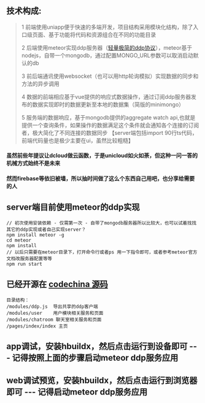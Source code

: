 ## 技术构成:

> 1 前端使用uniapp便于快速的多端开发，项目结构采用模块化结构，除了入口级页面、基于功能将代码和资源组合在不同的功能目录
> 
> 2 后端使用meteor实现ddp服务器（[轻量极简的ddp协议](https://github.com/meteor/meteor/blob/devel/packages/ddp/DDP.md)），meteor基于nodejs，自带一个mongodb，通过配置MONGO_URL参数可以取消启动默认的db
>
> 3 前后端通讯使用websocket（也可以用http轮询模拟）实现数据的同步和方法的异步调用
>
> 4 数据的前端相应基于vue提供的响应式数据操作，通过订阅ddp服务器发布的数据实现即时的数据更新至本地的数据集（简版的minimongo）
>
> 5 服务端的数据响应，基于mongodb提供的aggregate watch api,也就是提供一个查询条件，如果操作的数据满足这个条件就会通知各个连接的订阅者，极大简化了不同连接的数据同步
【server端包括import 90行ts代码，前端代码量也是极少主要在ui，虽然比较粗糙】
#### 虽然前些年提议让dcloud做云函数，于是unicloud如火如荼，但这种一问一答的机械方式始终不是未来
#### 然而firebase等依旧被墙，所以抽时间做了这么个东西自己用吧，也分享给需要的人
## server端目前使用meteor的ddp实现
```
// 初次使用安装依赖 - 仅需第一次 - 自带了mongodb服务器所以比较大，也可以试着找找其它的ddp实现或者自己实现server？
npm install meteor -g
cd meteor
npm install
// 以后只需要在meteor目录下，打开命令行或者ps 用一下指令即可，或者参考meteor官方文档改服务器配置等等
npm run start
```

## 已经开源在 [codechina 源码](https://codechina.csdn.net/weixin_42500182/dpp-demo)


```
目录结构：
/modules/ddp.js  导出共享的ddp客户端
/modules/user    用户模块相关服务和页面
/modules/chatroom 聊天室相关服务和页面
/pages/index/index 主页
```

## app调试，安装hbuildx，然后点击运行到设备即可 --- 记得按照上面的步骤启动meteor ddp服务应用

## web调试预览，安装hbuildx，然后点击运行到浏览器即可 --- 记得启动meteor ddp服务应用